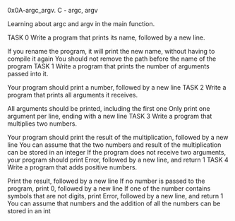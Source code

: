 0x0A-argc_argv. C - argc, argv

Learning about argc and argv in the main function.

TASK 0 Write a program that prints its name, followed by a new line.

If you rename the program, it will print the new name, without having to compile it again
You should not remove the path before the name of the program
TASK 1 Write a program that prints the number of arguments passed into it.

Your program should print a number, followed by a new line
TASK 2 Write a program that prints all arguments it receives.

All arguments should be printed, including the first one
Only print one argument per line, ending with a new line
TASK 3 Write a program that multiplies two numbers.

Your program should print the result of the multiplication, followed by a new line
You can assume that the two numbers and result of the multiplication can be stored in an integer
If the program does not receive two arguments, your program should print Error, followed by a new line, and return 1
TASK 4 Write a program that adds positive numbers.

Print the result, followed by a new line
If no number is passed to the program, print 0, followed by a new line
If one of the number contains symbols that are not digits, print Error, followed by a new line, and return 1
You can assume that numbers and the addition of all the numbers can be stored in an int